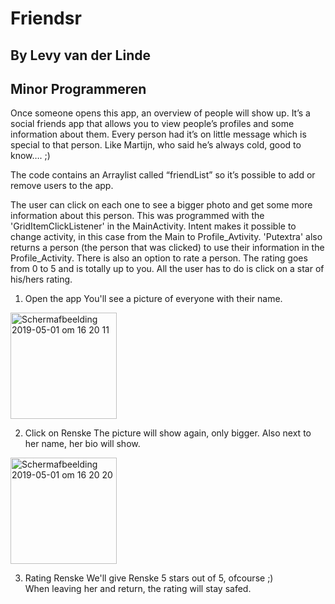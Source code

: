 # Friendsr
## By Levy van der Linde 
## Minor Programmeren

Once someone opens this app, an overview of people will show up. 
It’s a social friends app that allows you to view people’s profiles and some information about them. 
Every person had it’s on little message which is special to that person. 
Like Martijn, who said he’s always cold, good to know…. ;)

The code contains an Arraylist called “friendList” so it’s possible to add or remove users to the app. 

The user can click on each one to see a bigger photo and get some more information about this person. 
This was programmed with the 'GridItemClickListener' in the MainActivity. Intent makes it possible to change activity, in this case
from the Main to Profile_Avtivity. 'Putextra' also returns a person (the person that was clicked) to use their information in the Profile_Activity.
There is also an option to rate a person. The rating goes from 0 to 5 and is totally up to you. All the user has to do is click on a star of his/hers rating. 

1. Open the app
You'll see a picture of everyone with their name.

<img width="170" alt="Schermafbeelding 2019-05-01 om 16 20 11" src="https://user-images.githubusercontent.com/47352487/57022923-f4097000-6c30-11e9-90fd-da87217806cc.png">

2. Click on Renske
The picture will show again, only bigger. Also next to her name, her bio will show.

<img width="170" alt="Schermafbeelding 2019-05-01 om 16 20 20" src="https://user-images.githubusercontent.com/47352487/57023009-3632b180-6c31-11e9-89c4-13cc40e008f5.png">

3. Rating Renske
We'll give Renske 5 stars out of 5, ofcourse ;)  
When leaving her and return, the rating will stay safed. 

